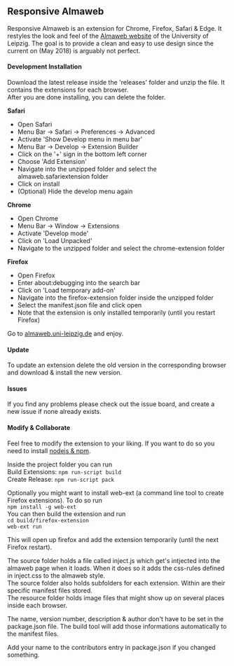 ## Responsive Almaweb

Responsive Almaweb is an extension for Chrome, Firefox, Safari & Edge.
It restyles the look and feel of the [Almaweb
website](https://almaweb.uni-leipzig.de) of the University of Leipzig.
The goal is to provide a clean and easy to use design since the current on (May 2018) is arguably not perfect.

#### Development Installation

Download the latest release inside the 'releases' folder and unzip the file. It contains the extensions for each browser.  
After you are done installing, you can delete the folder.

**Safari**
- Open Safari
- Menu Bar -> Safari -> Preferences -> Advanced
- Activate 'Show Develop menu in menu bar'
- Menu Bar -> Develop -> Extension Builder
- Click on the '+' sign in the bottom left corner
- Choose 'Add Extension'
- Navigate into the unzipped folder and select the
  almaweb.safariextension folder
- Click on install
- (Optional) Hide the develop menu again

**Chrome**
- Open Chrome
- Menu Bar -> Window -> Extensions
- Activate 'Develop mode'
- Click on 'Load Unpacked'
- Navigate to the unzipped folder and select the
  chrome-extension folder

**Firefox**
- Open Firefox
- Enter about:debugging into the search bar
- Click on 'Load temporary add-on'
- Navigate into the firefox-extension folder inside the 
  unzipped folder
- Select the manifest.json file and click open
- Note that the extension is only installed temporarily (until you restart Firefox)

Go to [almaweb.uni-leipzig.de](https://almaweb.uni-leipzig.de) and enjoy.


#### Update

To update an extension delete the old version in the corresponding browser and download & install the new version.


#### Issues

If you find any problems please check out the issue board,
and create a new issue if none already exists.


#### Modify & Collaborate

Feel free to modify the extension to your liking.
If you want to do so you need to install
[nodejs & npm](https://nodejs.org).  

Inside the project folder you can run  
Build Extensions: ```npm run-script build```  
Create Release: ```npm run-script pack```  

Optionally you might want to install web-ext (a command line tool to create Firefox extensions). To do so run  
```npm install -g web-ext```  
You can then build the extension and run  
```cd build/firefox-extension```  
```web-ext run```

This will open up firefox and add the extension temporarily (until the next Firefox restart). 


The source folder holds a file called inject.js which get's
intjected into the almaweb page when it loads. When it does 
so it adds the css-rules defined in inject.css to the almaweb style.  
The source folder also holds subfolders for each extension. Within are their specific manifest files stored.  
The resource folder holds image files that might show up on 
several places inside each browser.

The name, version number, description & author don't have to
be set in the package.json file. The build tool will add those informations automatically to the manifest files.

Add your name to the contributors entry in package.json if you
changed something.
